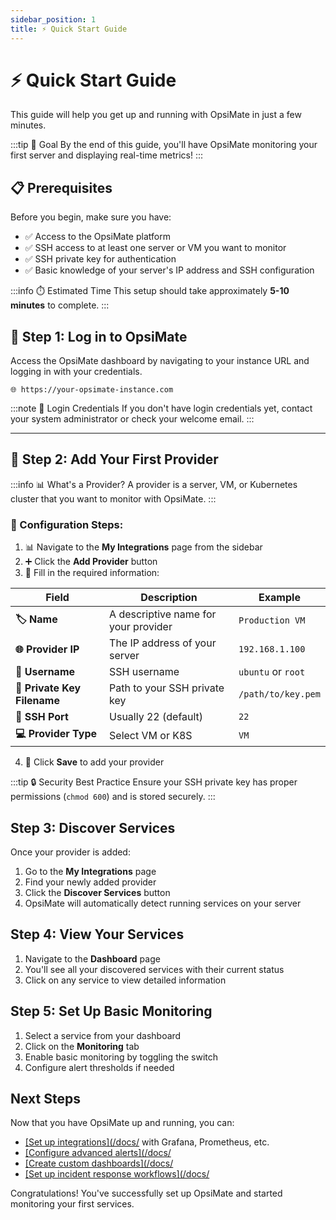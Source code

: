 ```yaml
---
sidebar_position: 1
title: ⚡ Quick Start Guide
---
```


# ⚡ Quick Start Guide

This guide will help you get up and running with OpsiMate in just a few minutes.

:::tip 🎯 Goal
By the end of this guide, you'll have OpsiMate monitoring your first server and displaying real-time metrics!
:::

## 📋 Prerequisites

Before you begin, make sure you have:

- ✅ Access to the OpsiMate platform
- ✅ SSH access to at least one server or VM you want to monitor  
- ✅ SSH private key for authentication
- ✅ Basic knowledge of your server's IP address and SSH configuration

:::info ⏱️ Estimated Time
This setup should take approximately **5-10 minutes** to complete.
:::

## 🔑 Step 1: Log in to OpsiMate

Access the OpsiMate dashboard by navigating to your instance URL and logging in with your credentials.

```
🌐 https://your-opsimate-instance.com
```

:::note 📝 Login Credentials
If you don't have login credentials yet, contact your system administrator or check your welcome email.
:::

---

## 🔗 Step 2: Add Your First Provider

:::info 📊 What's a Provider?
A provider is a server, VM, or Kubernetes cluster that you want to monitor with OpsiMate.
:::

### 📝 Configuration Steps:

1. 📊 Navigate to the **My Integrations** page from the sidebar
2. ➕ Click the **Add Provider** button
3. 📝 Fill in the required information:

| Field | Description | Example |
|-------|-------------|----------|
| **🏷️ Name** | A descriptive name for your provider | `Production VM` |
| **🌐 Provider IP** | The IP address of your server | `192.168.1.100` |
| **👤 Username** | SSH username | `ubuntu` or `root` |
| **🔐 Private Key Filename** | Path to your SSH private key | `/path/to/key.pem` |
| **🚪 SSH Port** | Usually 22 (default) | `22` |
| **💻 Provider Type** | Select VM or K8S | `VM` |

4. 💾 Click **Save** to add your provider

:::tip 🔒 Security Best Practice
Ensure your SSH private key has proper permissions (`chmod 600`) and is stored securely.
:::

## Step 3: Discover Services

Once your provider is added:

1. Go to the **My Integrations** page
2. Find your newly added provider
3. Click the **Discover Services** button
4. OpsiMate will automatically detect running services on your server

<!-- Image placeholder: Discovering services interface -->

## Step 4: View Your Services

1. Navigate to the **Dashboard** page
2. You'll see all your discovered services with their current status
3. Click on any service to view detailed information

<!-- Image placeholder: Main dashboard view -->

## Step 5: Set Up Basic Monitoring

1. Select a service from your dashboard
2. Click on the **Monitoring** tab
3. Enable basic monitoring by toggling the switch
4. Configure alert thresholds if needed

## Next Steps

Now that you have OpsiMate up and running, you can:

- [[Set up integrations](/docs/](/integrations/overview) with Grafana, Prometheus, etc.
- [[Configure advanced alerts](/docs/](/monitoring/setting-up-alerts)
- [[Create custom dashboards](/docs/](/dashboards/creating-dashboards)
- [[Set up incident response workflows](/docs/](/advanced/incident-response)

Congratulations! You've successfully set up OpsiMate and started monitoring your first services.
